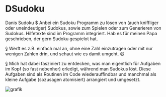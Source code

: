 # DSudoku
Danis Sudoku
$ Anbei ein Sudoku Programm zu lösen von (auch kniffliger oder uneindeutiger) Sudokus, sowie zum Spielen oder zum Generieren von Sudokus.  Hilfetexte sind im Programm integriert. Hab es für meinen Papa geschrieben, der gern Sudoku gespielot hat.

§  Werft es z.B. einfach mal an, ohne eine Zahl einzutragen oder mit nur wenigen Zahlen drin, und schaut wie es damit umgeht. 😄

§  Mich hat dabei fasziniert zu entdecken, was man eigentlich für Aufgaben im Kopf  (so fast nebenher) erledigt, während man Sudokus löst. Diese Aufgaben sind als Routinen im Code wiederauffindbar und manchmal als kleine Aufgabe (sozusagen atomisiert) arrangiert und umgesetzt.

![grafik](https://user-images.githubusercontent.com/56628625/146671935-4835bf4a-54b4-4f21-a643-2deb691b8b3d.png)
